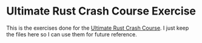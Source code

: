 # Ultimate Rust Crash Course Exercise

This is the exercises done for the [Ultimate Rust Crash Course](https://github.com/CleanCut/ultimate_rust_crash_course). I just keep the files here so I can use them for future reference.
